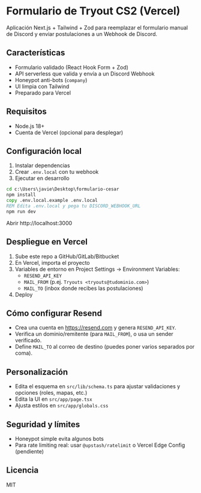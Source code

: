 # Formulario de Tryout CS2 (Vercel)

Aplicación Next.js + Tailwind + Zod para reemplazar el formulario manual de Discord y enviar postulaciones a un Webhook de Discord.

## Características
- Formulario validado (React Hook Form + Zod)
- API serverless que valida y envía a un Discord Webhook
- Honeypot anti-bots (`company`)
- UI limpia con Tailwind
- Preparado para Vercel

## Requisitos
- Node.js 18+
- Cuenta de Vercel (opcional para desplegar)

## Configuración local
1. Instalar dependencias
2. Crear `.env.local` con tu webhook
3. Ejecutar en desarrollo

```cmd
cd c:\Users\javie\Desktop\formulario-cesar
npm install
copy .env.local.example .env.local
REM Edita .env.local y pega tu DISCORD_WEBHOOK_URL
npm run dev
```

Abrir http://localhost:3000

## Despliegue en Vercel
1. Sube este repo a GitHub/GitLab/Bitbucket
2. En Vercel, importa el proyecto
3. Variables de entorno en Project Settings → Environment Variables:
	- `RESEND_API_KEY`
	- `MAIL_FROM` (p.ej. `Tryouts <tryouts@tudominio.com>`)
	- `MAIL_TO` (inbox donde recibes las postulaciones)
4. Deploy

## Cómo configurar Resend
- Crea una cuenta en https://resend.com y genera `RESEND_API_KEY`.
- Verifica un dominio/remitente (para `MAIL_FROM`), o usa un sender verificado.
- Define `MAIL_TO` al correo de destino (puedes poner varios separados por coma).

## Personalización
- Edita el esquema en `src/lib/schema.ts` para ajustar validaciones y opciones (roles, mapas, etc.)
- Edita la UI en `src/app/page.tsx`
- Ajusta estilos en `src/app/globals.css`

## Seguridad y límites
- Honeypot simple evita algunos bots
- Para rate limiting real: usar `@upstash/ratelimit` o Vercel Edge Config (pendiente)

## Licencia
MIT
